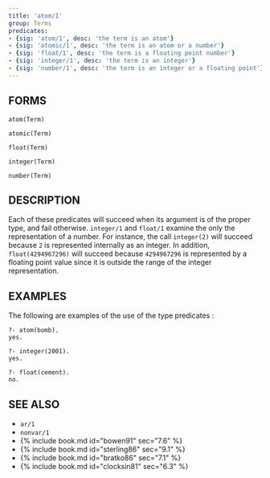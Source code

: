 ```yaml
---
title: 'atom/1'
group: Terms
predicates:
- {sig: 'atom/1', desc: 'the term is an atom'}
- {sig: 'atomic/1', desc: 'the term is an atom or a number'}
- {sig: 'float/1', desc: 'the term is a floating point number'}
- {sig: 'integer/1', desc: 'the term is an integer'}
- {sig: 'number/1', desc: 'the term is an integer or a floating point'}
---
```


## FORMS
```
atom(Term)

atomic(Term)

float(Term)

integer(Term)

number(Term)

```
## DESCRIPTION

Each of these predicates will succeed when its argument is of the proper type, and fail otherwise. `integer/1` and `float/1` examine the only the representation of a number. For instance, the call `integer(2)` will succeed because `2` is represented internally as an integer. In addition, `float(4294967296)` will succeed because `4294967296` is represented by a floating point value since it is outside the range of the integer representation.


## EXAMPLES

The following are examples of the use of the type predicates :

```
?- atom(bomb).
yes.
```

```
?- integer(2001).
yes.
```

```
?- float(cement).
no.
```


## SEE ALSO

- `ar/1`
- `nonvar/1`
- {% include book.md id="bowen91"    sec="7.6" %}
- {% include book.md id="sterling86" sec="9.1" %}
- {% include book.md id="bratko86"   sec="7.1" %}
- {% include book.md id="clocksin81" sec="6.3" %}
